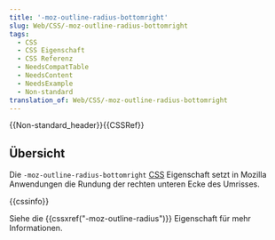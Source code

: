 ```yaml
---
title: '-moz-outline-radius-bottomright'
slug: Web/CSS/-moz-outline-radius-bottomright
tags:
  - CSS
  - CSS Eigenschaft
  - CSS Referenz
  - NeedsCompatTable
  - NeedsContent
  - NeedsExample
  - Non-standard
translation_of: Web/CSS/-moz-outline-radius-bottomright
---
```

{{Non-standard_header}}{{CSSRef}}

## Übersicht

Die `-moz-outline-radius-bottomright` [CSS](/de/docs/Web/CSS) Eigenschaft setzt in Mozilla Anwendungen die Rundung der rechten unteren Ecke des Umrisses.

{{cssinfo}}

Siehe die {{cssxref("-moz-outline-radius")}} Eigenschaft für mehr Informationen.
